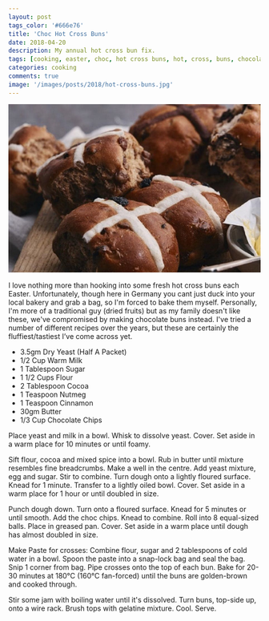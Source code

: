 ```yaml
---
layout: post
tags_color: '#666e76'
title: 'Choc Hot Cross Buns'
date: 2018-04-20
description: My annual hot cross bun fix.
tags: [cooking, easter, choc, hot cross buns, hot, cross, buns, chocolate]
categories: cooking
comments: true
image: '/images/posts/2018/hot-cross-buns.jpg'
---
```

![](/images/posts/2018/hot-cross-buns.jpg)

I love nothing more than hooking into some fresh hot cross buns each Easter. Unfortunately, though here in Germany you cant just duck into your local bakery and grab a bag, so I'm forced to bake them myself. Personally, I'm more of a traditional guy (dried fruits) but as my family doesn't like these, we've compromised by making chocolate buns instead. I've tried a number of different recipes over the years, but these are certainly the fluffiest/tastiest I’ve come across yet.

* 3.5gm Dry Yeast (Half A Packet)
* 1/2 Cup Warm Milk
* 1 Tablespoon Sugar
* 1 1/2 Cups Flour
* 2 Tablespoon Cocoa
* 1 Teaspoon Nutmeg
* 1 Teaspoon Cinnamon
* 30gm Butter
* 1/3 Cup Chocolate Chips

Place yeast and milk in a bowl. Whisk to dissolve yeast. Cover. Set aside in a warm place for 10 minutes or until foamy.

Sift flour, cocoa and mixed spice into a bowl. Rub in butter until mixture resembles fine breadcrumbs. Make a well in the centre. Add yeast mixture, egg and sugar. Stir to combine. Turn dough onto a lightly floured surface. Knead for 1 minute. Transfer to a lightly oiled bowl. Cover. Set aside in a warm place for 1 hour or until doubled in size. 

Punch dough down. Turn onto a floured surface. Knead for 5 minutes or until smooth. Add the choc chips. Knead to combine. Roll into 8 equal-sized balls. Place in greased pan. Cover. Set aside in a warm place until dough has almost doubled in size. 

Make Paste for crosses: Combine flour, sugar and 2 tablespoons of cold water in a bowl. Spoon the paste into a snap-lock bag and seal the bag. Snip 1 corner from bag. Pipe crosses onto the top of each bun. Bake for 20-30 minutes at 180°C (160°C fan-forced) until the buns are golden-brown and cooked through.

Stir some jam with boiling water until it's dissolved. Turn buns, top-side up, onto a wire rack. Brush tops with gelatine mixture. Cool. Serve.